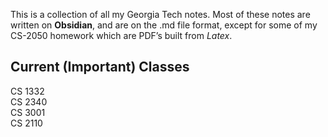 This is a collection of all my Georgia Tech notes.
Most of these notes are written on **Obsidian**, and are on the .md file format, except for some of my CS-2050 homework which are PDF’s built from *Latex*.

## Current (Important) Classes
CS 1332  
CS 2340  
CS 3001  
CS 2110  

